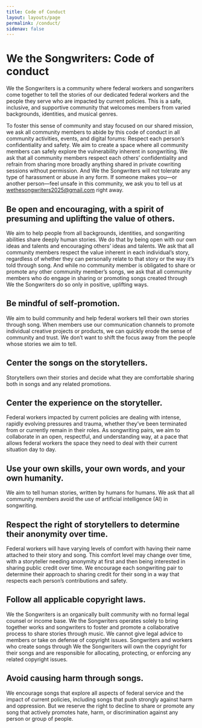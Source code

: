 ```yaml
---
title: Code of Conduct
layout: layouts/page
permalink: /conduct/
sidenav: false
---
```


# We the Songwriters: Code of conduct

We the Songwriters is a community where federal workers and songwriters come together to tell the stories of our dedicated federal workers and the people they serve who are impacted by current policies. This is a safe, inclusive, and supportive community that welcomes members from varied backgrounds, identities, and musical genres.

To foster this sense of community and stay focused on our shared mission, we ask all community members to abide by this code of conduct in all community activities, events, and digital forums:
Respect each person’s confidentiality and safety. We aim to create a space where all community members can safely explore the vulnerability inherent in songwriting. We ask that all community members respect each others’ confidentiality and refrain from sharing more broadly anything shared in private cowriting sessions without permission. And We the Songwriters will not tolerate any type of harassment or abuse in any form. If someone makes you—or another person—feel unsafe in this community, we ask you to tell us at [wethesongwriters2025@gmail.com](mailto:wethesongwriters2025@gmail.com) right away.

## Be open and encouraging, with a spirit of presuming and uplifting the value of others. 
We aim to help people from all backgrounds, identities, and songwriting abilities share deeply human stories. We do that by being open with our own ideas and talents and encouraging others’ ideas and talents. We ask that all community members respect the value inherent in each individual’s story, regardless of whether they can personally relate to that story or the way it’s told through song. And while no community member is obligated to share or promote any other community member’s songs, we ask that all community members who do engage in sharing or promoting songs created through We the Songwriters do so only in positive, uplifting ways.

## Be mindful of self-promotion. 
We aim to build community and help federal workers tell their own stories through song. When members use our communication channels to promote individual creative projects or products, we can quickly erode the sense of community and trust. We don’t want to shift the focus away from the people whose stories we aim to tell.

## Center the songs on the storytellers. 
Storytellers own their stories and decide what they are comfortable sharing both in songs and any related promotions. 


## Center the experience on the storyteller. 
Federal workers impacted by current policies are dealing with intense, rapidly evolving pressures and trauma, whether they’ve been terminated from or currently remain in their roles. As songwriting pairs, we aim to collaborate in an open, respectful, and understanding way, at a pace that allows federal workers the space they need to deal with their current situation day to day.


## Use your own skills, your own words, and your own humanity. 
We aim to tell human stories, written by humans for humans. We ask that all community members avoid the use of artificial intelligence (AI) in songwriting.


## Respect the right of storytellers to determine their anonymity over time. 
Federal workers will have varying levels of comfort with having their name attached to their story and song. This comfort level may change over time, with a storyteller needing anonymity at first and then being interested in sharing public credit over time. We encourage each songwriting pair to determine their approach to sharing credit for their song in a way that respects each person’s contributions and safety.


## Follow all applicable copyright laws. 
We the Songwriters is an organically built community with no formal legal counsel or income base. We the Songwriters operates solely to bring together works and songwriters to foster and promote a collaborative process to share stories through music. We cannot give legal advice to members or take on defense of copyright issues. Songwriters and workers who create songs through We the Songwriters will own the copyright for their songs and are responsible for allocating, protecting, or enforcing any related copyright issues.


## Avoid causing harm through songs. 
We encourage songs that explore all aspects of federal service and the impact of current policies, including songs that push strongly against harm and oppression. But we reserve the right to decline to share or promote any song that actively promotes hate, harm, or discrimination against any person or group of people. 
